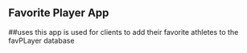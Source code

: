 ## Favorite Player App

##uses
this app is used for clients to add their favorite athletes to the favPLayer database
